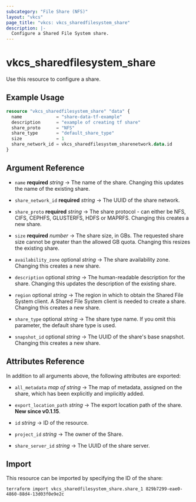 ```yaml
---
subcategory: "File Share (NFS)"
layout: "vkcs"
page_title: "vkcs: vkcs_sharedfilesystem_share"
description: |-
  Configure a Shared File System share.
---
```


# vkcs_sharedfilesystem_share

Use this resource to configure a share.

## Example Usage
```terraform
resource "vkcs_sharedfilesystem_share" "data" {
  name             = "share-data-tf-example"
  description      = "example of creating tf share"
  share_proto      = "NFS"
  share_type       = "default_share_type"
  size             = 1
  share_network_id = vkcs_sharedfilesystem_sharenetwork.data.id
}
```

## Argument Reference
- `name` **required** *string* &rarr;  The name of the share. Changing this updates the name of the existing share.

- `share_network_id` **required** *string* &rarr;  The UUID of the share network.

- `share_proto` **required** *string* &rarr;  The share protocol - can either be NFS, CIFS, CEPHFS, GLUSTERFS, HDFS or MAPRFS. Changing this creates a new share.

- `size` **required** *number* &rarr;  The share size, in GBs. The requested share size cannot be greater than the allowed GB quota. Changing this resizes the existing share.

- `availability_zone` optional *string* &rarr;  The share availability zone. Changing this creates a new share.

- `description` optional *string* &rarr;  The human-readable description for the share. Changing this updates the description of the existing share.

- `region` optional *string* &rarr;  The region in which to obtain the Shared File System client. A Shared File System client is needed to create a share. Changing this creates a new share.

- `share_type` optional *string* &rarr;  The share type name. If you omit this parameter, the default share type is used.

- `snapshot_id` optional *string* &rarr;  The UUID of the share's base snapshot. Changing this creates a new share.


## Attributes Reference
In addition to all arguments above, the following attributes are exported:
- `all_metadata` *map of* *string* &rarr;  The map of metadata, assigned on the share, which has been explicitly and implicitly added.

- `export_location_path` *string* &rarr;  The export location path of the share.<br>**New since v0.1.15**.

- `id` *string* &rarr;  ID of the resource.

- `project_id` *string* &rarr;  The owner of the Share.

- `share_server_id` *string* &rarr;  The UUID of the share server.



## Import

This resource can be imported by specifying the ID of the share:

```shell
terraform import vkcs_sharedfilesystem_share.share_1 829b7299-eae0-4860-88d4-13d03f0e9e2c
```
